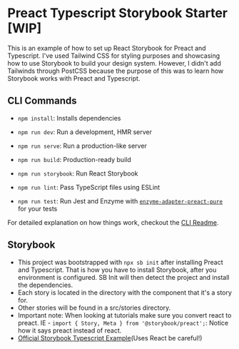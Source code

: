 # Preact Typescript Storybook Starter [WIP]
This is an example of how to set up React Storybook for Preact and Typescript. I've used Tailwind CSS for styling purposes and showcasing how to use Storybook to build your design system. However, I didn't add Tailwinds through PostCSS because the purpose of this was to learn how Storybook works with Preact and Typescript.

## CLI Commands
*   `npm install`: Installs dependencies

*   `npm run dev`: Run a development, HMR server

*   `npm run serve`: Run a production-like server

*   `npm run build`: Production-ready build

*   `npm run storybook`: Run React Storybook

*   `npm run lint`: Pass TypeScript files using ESLint

*   `npm run test`: Run Jest and Enzyme with
    [`enzyme-adapter-preact-pure`](https://github.com/preactjs/enzyme-adapter-preact-pure) for
    your tests


For detailed explanation on how things work, checkout the [CLI Readme](https://github.com/developit/preact-cli/blob/master/README.md).

## Storybook
* This project was bootstrapped with `npx sb init` after installing Preact and Typescript. That is how you have to install Storybook, after you environment is configured. SB Init will then detect the project and install the dependencies.
* Each story is located in the directory with the component that it's a story for.
* Other stories will be found in a src/stories directory.
* Important note: When looking at tutorials make sure you convert react to preact. IE - `import { Story, Meta } from '@storybook/preact';`: Notice how it says preact instead of react.
* [Official Storybook Typescript Example](https://github.com/storybookjs/storybook/blob/next/docs/snippets/react/page-story.ts.mdx)(Uses React be careful!)
